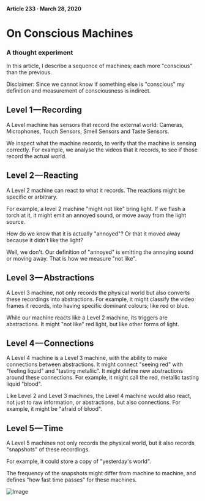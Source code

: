 #### Article 233 · March 28, 2020

# On Conscious Machines

### A thought experiment

In this article, I describe a sequence of machines; each more "conscious" than the previous.

Disclaimer: Since we cannot know if something else is "conscious" my definition and measurement of consciousness is indirect.

## Level 1 — Recording

A Level machine has sensors that record the external world: Cameras, Microphones, Touch Sensors, Smell Sensors and Taste Sensors.

We inspect what the machine records, to verify that the machine is sensing correctly. For example, we analyse the videos that it records, to see if those record the actual world.

## Level 2 — Reacting

A Level 2 machine can react to what it records. The reactions might be specific or arbitrary.

For example, a level 2 machine "might not like" bring light. If we flash a torch at it, it might emit an annoyed sound, or move away from the light source.

How do we know that it is actually "annoyed"? Or that it moved away because it didn't like the light?

Well, we don't. Our definition of "annoyed" is emitting the annoying sound or moving away. That is how we measure "not like".

## Level 3 — Abstractions

A Level 3 machine, not only records the physical world but also converts these recordings into abstractions. For example, it might classify the video frames it records, into having specific dominant colours; like red or blue.

While our machine reacts like a Level 2 machine, its triggers are abstractions. It might "not like" red light, but like other forms of light.

## Level 4 — Connections

A Level 4 machine is a Level 3 machine, with the ability to make connections between abstractions. It might connect "seeing red" with "feeling liquid" and "tasting metallic". It might define new abstractions around these connections. For example, it might call the red, metallic tasting liquid "blood".

Like Level 2 and Level 3 machines, the Level 4 machine would also react, not just to raw information, or abstractions, but also connections. For example, it might be "afraid of blood".

## Level 5 — Time

A Level 5 machines not only records the physical world, but it also records "snapshots" of these recordings.

For example, it could store a copy of "yesterday's world".

The frequency of the snapshots might differ from machine to machine, and defines "how fast time passes" for these machines.

![Image](https://cdn-images-1.medium.com/max/800/1*cKah3-1jpgjq_wnQEkeaiw.jpeg)